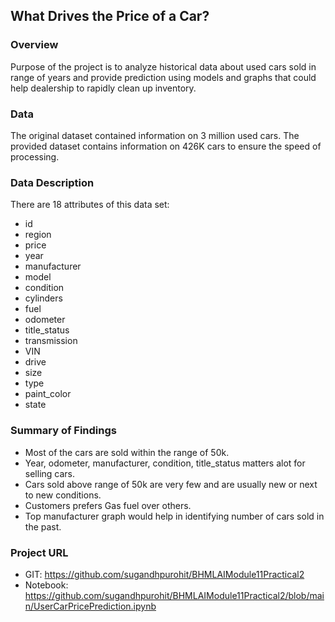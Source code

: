 ## What Drives the Price of a Car?

### Overview

Purpose of the project is to analyze historical data about used cars sold in range of years and provide prediction using 
models and graphs that could help dealership to rapidly clean up inventory.

### Data

The original dataset contained information on 3 million used cars. 
The provided dataset contains information on 426K cars to ensure the speed of processing.

### Data Description

There are 18 attributes of this data set:
- id
- region
- price
- year
- manufacturer
- model
- condition
- cylinders
- fuel
- odometer
- title_status
- transmission
- VIN
- drive
- size
- type
- paint_color
- state

### Summary of Findings

- Most of the cars are sold within the range of 50k.
- Year, odometer, manufacturer, condition, title_status matters alot for selling cars.
- Cars sold above range of 50k are very few and are usually new or next to new conditions.
- Customers prefers Gas fuel over others.
- Top manufacturer graph would help in identifying number of cars sold in the past.

### Project URL
- GIT: https://github.com/sugandhpurohit/BHMLAIModule11Practical2
- Notebook: https://github.com/sugandhpurohit/BHMLAIModule11Practical2/blob/main/UserCarPricePrediction.ipynb

